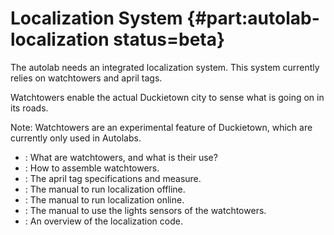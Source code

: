# Localization System {#part:autolab-localization status=beta}


The autolab needs an integrated localization system. This system currently relies on watchtowers and april tags.

Watchtowers enable the actual Duckietown city to sense what is going on in its roads.

Note: Watchtowers are an experimental feature of Duckietown, which are currently only used in Autolabs.

* [](#localization-watchtower-overview): What are watchtowers, and what is their use?
* [](#localization-watchtower-hardware): How to assemble watchtowers.
* [](#localization-apriltags-specs): The april tag specifications and measure.
* [](#localization-offline): The manual to run localization offline.
* [](#localization-online): The manual to run localization online.
* [](#light-sensors): The manual to use the lights sensors of the watchtowers.
* [](#localization-software): An overview of the localization code.
